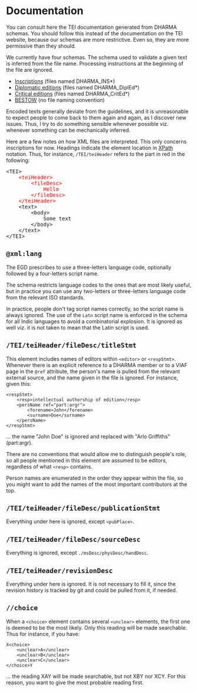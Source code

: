 <!--
% rebase("base.tpl", title="Documentation")
-->

<div class="body">
<h1>Documentation</h1>

You can consult here the TEI documentation generated from DHARMA
schemas. You should follow this instead of the documentation on the TEI
website, because our schemas are more restrictive. Even so, they are more
permissive than they should.

We currently have four schemas. The schema used to validate a given text is
inferred from the file name. Processing instructions at the beginning of the
file are ignored.

<ul>
<li><a href="/documentation/inscription">Inscriptions</a> (files named
DHARMA_INS*)</li>
<li><a href="/documentation/diplomatic">Diplomatic editions</a> (files named
DHARMA_DiplEd*)</li>
<li><a href="/documentation/critical">Critical editions</a> (files named
DHARMA_CritEd*)</li>
<li><a href="/documentation/bestow">BESTOW</a> (no file naming
convention)</li>
</ul>

Encoded texts generally deviate from the guidelines, and it is unreasonable to
expect people to come back to them again and again, as I discover new issues.
Thus, I try to do something sensible whenever possible viz. whenever something
can be mechanically inferred.

Here are a few notes on how XML files are interpreted. This only concerns
inscriptions for now. Headings indicate the element location in <a
href="https://en.wikipedia.org/wiki/XPath">XPath</a> notation.
Thus, for instance, `/TEI/teiHeader` refers to the part in red in the following:

<pre>
&lt;TEI&gt;
	<span style="color:red">&lt;teiHeader&gt;
		&lt;fileDesc&gt;
			Hello
		&lt;/fileDesc&gt;
	&lt;/teiHeader&gt;</span>
	&lt;text&gt;
		&lt;body&gt;
			Some text
		&lt;/body&gt;
	&lt;/text&gt;
&lt;/TEI>
</pre>

## `@xml:lang`

The EGD prescribes to use a three-letters language code, optionally followed by
a four-letters script name.

The schema restricts language codes to the ones that are most likely useful,
but in practice you can use any two-letters or three-letters language code from
the relevant ISO standards.

In practice, people don't tag script names correctly, so the script name is
always ignored. The use of the `Latn` script name is enforced in the schema for
all Indic languages to avoid a combinatorial explosion. It is ignored as well
viz. it is not taken to mean that the Latin script is used.

## `/TEI/teiHeader/fileDesc/titleStmt`

This element includes names of editors within `<editor>` or `<respStmt>`.
Whenever there is an explicit reference to a DHARMA member or to a VIAF page in
the `@ref` attribute, the person's name is pulled from the relevant external
source, and the name given in the file is ignored. For instance, given this:

~~~
<respStmt>
	<resp>intellectual authorship of edition</resp>
	<persName ref="part:argr">
		<forename>John</forename>
		<surname>Doe</surname>
	</persName>
</respStmt>
~~~

... the name "John Doe" is ignored and replaced with "Arlo Griffiths"
(part:argr).

There are no conventions that would allow me to distinguish people's role, so
all people mentioned in this element are assumed to be editors, regardless of
what `<resp>` contains.

Person names are enumerated in the order they appear within the file, so you
might want to add the names of the most important contributors at the top.

## `/TEI/teiHeader/fileDesc/publicationStmt`

Everything under here is ignored, except `<pubPlace>`.

## `/TEI/teiHeader/fileDesc/sourceDesc`

Everything is ignored, except `./msDesc/physDesc/handDesc`.

## `/TEI/teiHeader/revisionDesc`

Everything under here is ignored. It is not necessary to fill it, since the
revision history is tracked by git and could be pulled from it, if needed.

## `//choice`

When a `<choice>` element contains several `<unclear>` elements, the first one
is deemed to be the most likely. Only this reading will be made searchable.
Thus for instance, if you have:

	X<choice>
		<unclear>A</unclear>
		<unclear>B</unclear>
		<unclear>C</unclear>
	</choice>Y

... the reading XAY will be made searchable, but not XBY nor XCY. For this
reason, you want to give the most probable reading first.




</div>
